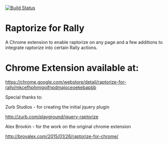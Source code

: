 [![Build Status](https://travis-ci.org/markdreyer/rallyrap.svg)](https://travis-ci.org/markdreyer/rallyrap)

# Raptorize for Rally

A Chrome extension to enable raptorize on any page and a few additions to integrate raptorize into certain Rally actions.

# Chrome Extension available at:

https://chrome.google.com/webstore/detail/raptorize-for-rally/mkcefhphmjgojfnpdmajoceoekebapbb


Special thanks to:

Zurb Studios - for creating the initial jquery plugin

http://zurb.com/playground/jquery-raptorize

Alex Brovkin - for the work on the original chrome extension

http://brovalex.com/2015/01/26/raptorize-for-chrome/
